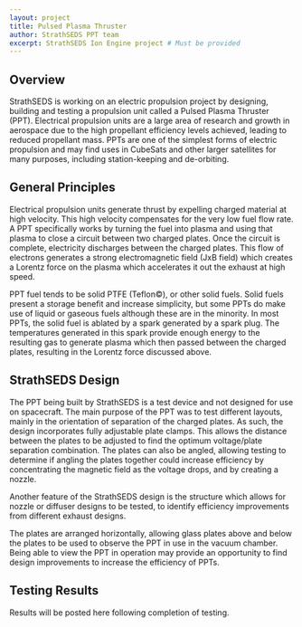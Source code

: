```yaml
---
layout: project
title: Pulsed Plasma Thruster
author: StrathSEDS PPT team
excerpt: StrathSEDS Ion Engine project # Must be provided
---
```

## Overview

StrathSEDS is working on an electric propulsion project by designing, building and testing a propulsion unit called a Pulsed Plasma Thruster (PPT). Electrical propulsion units are a large area of research and growth in aerospace due to the high propellant efficiency levels achieved, leading to reduced propellant mass. PPTs are one of the simplest forms of electric propulsion and may find uses in CubeSats and other larger satellites for many purposes, including station-keeping and de-orbiting.

## General Principles

Electrical propulsion units generate thrust by expelling charged material at high velocity. This high velocity compensates for the very low fuel flow rate. A PPT specifically works by turning the fuel into plasma and using that plasma to close a circuit between two charged plates. Once the circuit is complete, electricity discharges between the charged plates. This flow of electrons generates a strong electromagnetic field (JxB field) which creates a Lorentz force on the plasma which accelerates it out the exhaust at high speed.

PPT fuel tends to be solid PTFE (Teflon©), or other solid fuels. Solid fuels present a storage benefit and increase simplicity, but some PPTs do make use of liquid or gaseous fuels although these are in the minority. In most PPTs, the solid fuel is ablated by a spark generated by a spark plug. The temperatures generated in this spark provide enough energy to the resulting gas to generate plasma which then passed between the charged plates, resulting in the Lorentz force discussed above.

## StrathSEDS Design

The PPT being built by StrathSEDS is a test device and not designed for use on spacecraft. The main purpose of the PPT was to test different layouts, mainly in the orientation of separation of the charged plates. As such, the design incorporates fully adjustable plate clamps. This allows the distance between the plates to be adjusted to find the optimum voltage/plate separation combination. The plates can also be angled, allowing testing to determine if angling the plates together could increase efficiency by concentrating the magnetic field as the voltage drops, and by creating a nozzle.

Another feature of the StrathSEDS design is the structure which allows for nozzle or diffuser designs to be tested, to identify efficiency improvements from different exhaust designs.

The plates are arranged horizontally, allowing glass plates above and below the plates to be used to observe the PPT in use in the vacuum chamber. Being able to view the PPT in operation may provide an opportunity to find design improvements to increase the efficiency of PPTs.

## Testing Results

Results will be posted here following completion of testing.
